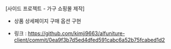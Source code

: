 [사이드 프로젝트 - 가구 쇼핑몰 제작]
- 상품 상세페이지 구매 옵션 구현

* 링크 : https://github.com/kimji9663/alfuniture-client/commit/0ea9f3b7d5ed4dfed591cabc6a52b75fcabed1d2
